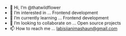 - 👋 Hi, I’m @thatwildflower
- 👀 I’m interested in ... Frontend development
- 🌱 I’m currently learning ... Frontend development
- 💞️ I’m looking to collaborate on ... Open source projects
- 📫 How to reach me ... labisiianimashaun@gmail.com

<!---
thatwildflower/thatwildflower is a ✨ special ✨ repository because its `README.md` (this file) appears on your GitHub profile.
You can click the Preview link to take a look at your changes.
--->

